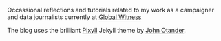 Occassional reflections and tutorials related to my work as a campaigner and data journalists currently at [Global Witness](https://globalwitness.org)

The blog uses the brilliant [Pixyll](http://www.pixyll.com) Jekyll theme by [John Otander](https://github.com/johnotander/).

